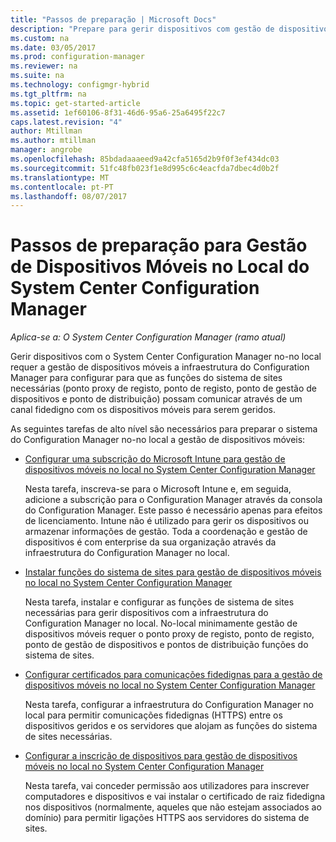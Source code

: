 ```yaml
---
title: "Passos de preparação | Microsoft Docs"
description: "Prepare para gerir dispositivos com gestão de dispositivos móveis no local no System Center Configuration Manager."
ms.custom: na
ms.date: 03/05/2017
ms.prod: configuration-manager
ms.reviewer: na
ms.suite: na
ms.technology: configmgr-hybrid
ms.tgt_pltfrm: na
ms.topic: get-started-article
ms.assetid: 1ef60106-8f31-46d6-95a6-25a6495f22c7
caps.latest.revision: "4"
author: Mtillman
ms.author: mtillman
manager: angrobe
ms.openlocfilehash: 85bdadaaaeed9a42cfa5165d2b9f0f3ef434dc03
ms.sourcegitcommit: 51fc48fb023f1e8d995c6c4eacfda7dbec4d0b2f
ms.translationtype: MT
ms.contentlocale: pt-PT
ms.lasthandoff: 08/07/2017
---
```

# <a name="preparation-steps-for-on-premises-mobile-device-management-in-system-center-configuration-manager"></a>Passos de preparação para Gestão de Dispositivos Móveis no Local do System Center Configuration Manager

*Aplica-se a: O System Center Configuration Manager (ramo atual)*

Gerir dispositivos com o System Center Configuration Manager no\-no local requer a gestão de dispositivos móveis a infraestrutura do Configuration Manager para configurar para que as funções do sistema de sites necessárias (ponto proxy de registo, ponto de registo, ponto de gestão de dispositivos e ponto de distribuição) possam comunicar através de um canal fidedigno com os dispositivos móveis para serem geridos.  

 As seguintes tarefas de alto nível são necessários para preparar o sistema do Configuration Manager no\-no local a gestão de dispositivos móveis:  

-   [Configurar uma subscrição do Microsoft Intune para gestão de dispositivos móveis no local no System Center Configuration Manager](../../mdm/get-started/set-up-intune-subscription-on-premises-mdm.md)  

     Nesta tarefa, inscreva-se para o Microsoft Intune e, em seguida, adicione a subscrição para o Configuration Manager através da consola do Configuration Manager. Este passo é necessário apenas para efeitos de licenciamento. Intune não é utilizado para gerir os dispositivos ou armazenar informações de gestão. Toda a coordenação e gestão de dispositivos é com enterprise da sua organização através da infraestrutura do Configuration Manager no local.  

-   [Instalar funções do sistema de sites para gestão de dispositivos móveis no local no System Center Configuration Manager](../../mdm/get-started/install-site-system-roles-for-on-premises-mdm.md)  

     Nesta tarefa, instalar e configurar as funções de sistema de sites necessárias para gerir dispositivos com a infraestrutura do Configuration Manager no local. No\-local minimamente gestão de dispositivos móveis requer o ponto proxy de registo, ponto de registo, ponto de gestão de dispositivos e pontos de distribuição funções do sistema de sites.  

-   [Configurar certificados para comunicações fidedignas para a gestão de dispositivos móveis no local no System Center Configuration Manager](../../mdm/get-started/set-up-certificates-on-premises-mdm.md)  

     Nesta tarefa, configurar a infraestrutura do Configuration Manager no local para permitir comunicações fidedignas (HTTPS) entre os dispositivos geridos e os servidores que alojam as funções do sistema de sites necessárias.  

-   [Configurar a inscrição de dispositivos para gestão de dispositivos móveis no local no System Center Configuration Manager](../../mdm/get-started/set-up-device-enrollment-on-premises-mdm.md)  

     Nesta tarefa, vai conceder permissão aos utilizadores para inscrever computadores e dispositivos e vai instalar o certificado de raiz fidedigna nos dispositivos (normalmente, aqueles que não estejam associados ao domínio) para permitir ligações HTTPS aos servidores do sistema de sites.  
